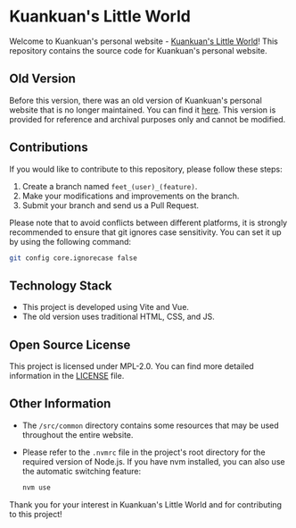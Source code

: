 
# Kuankuan's Little World

Welcome to Kuankuan's personal website - [Kuankuan&#39;s Little World](https://kuankuan.site/)! This repository contains the source code for Kuankuan's personal website.

## Old Version

Before this version, there was an old version of Kuankuan's personal website that is no longer maintained. You can find it [here](https://gitee.com/kuankuan2007/website-old). This version is provided for reference and archival purposes only and cannot be modified.

## Contributions

If you would like to contribute to this repository, please follow these steps:

1. Create a branch named `feet_(user)_(feature)`.
2. Make your modifications and improvements on the branch.
3. Submit your branch and send us a Pull Request.

Please note that to avoid conflicts between different platforms, it is strongly recommended to ensure that git ignores case sensitivity. You can set it up by using the following command:

```bash
git config core.ignorecase false
```

## Technology Stack

- This project is developed using Vite and Vue.
- The old version uses traditional HTML, CSS, and JS.

## Open Source License

This project is licensed under MPL-2.0. You can find more detailed information in the [LICENSE](./LICENSE) file.

## Other Information

- The `/src/common` directory contains some resources that may be used throughout the entire website.
- Please refer to the `.nvmrc` file in the project's root directory for the required version of Node.js. If you have nvm installed, you can also use the automatic switching feature:

  ```bash
  nvm use
  ```

Thank you for your interest in Kuankuan's Little World and for contributing to this project!

